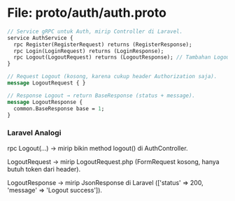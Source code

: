 # File: proto/auth/auth.proto

```proto
// Service gRPC untuk Auth, mirip Controller di Laravel.
service AuthService {
  rpc Register(RegisterRequest) returns (RegisterResponse);
  rpc Login(LoginRequest) returns (LoginResponse);
  rpc Logout(LogoutRequest) returns (LogoutResponse); // Tambahan Logout
}

// Request Logout (kosong, karena cukup header Authorization saja).
message LogoutRequest { }

// Response Logout → return BaseResponse (status + message).
message LogoutResponse { 
  common.BaseResponse base = 1;
}
```
### Laravel Analogi

rpc Logout(...) → mirip bikin method logout() di AuthController.

LogoutRequest → mirip LogoutRequest.php (FormRequest kosong, hanya butuh token dari header).

LogoutResponse → mirip JsonResponse di Laravel (['status' => 200, 'message' => 'Logout success']).
